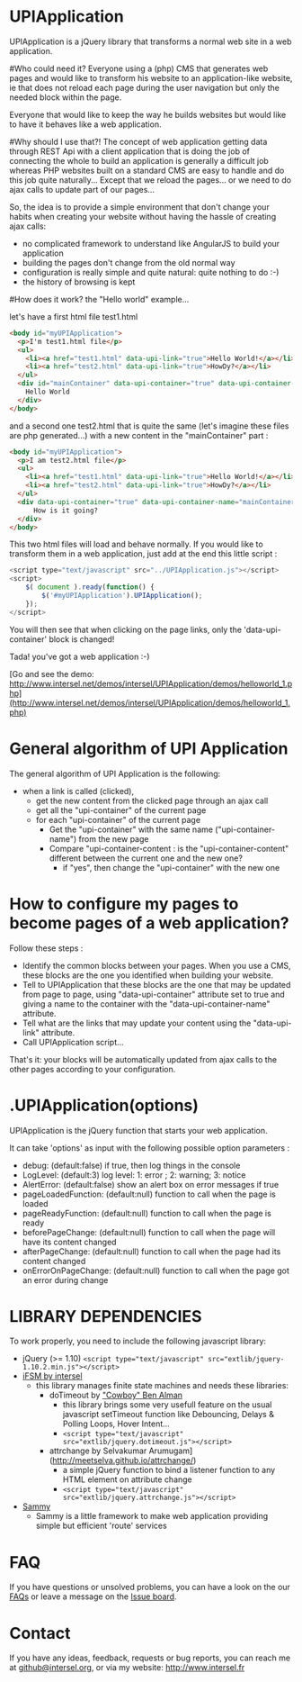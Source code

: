 # UPIApplication
UPIApplication is a jQuery library that transforms a normal web site in a web application.

#Who could need it?
Everyone using a (php) CMS that generates web pages and would like to transform his website to an application-like website, ie that does not reload each page during the user navigation but only the needed block within the page.

Everyone that would like to keep the way he builds websites but would like to have it behaves like a web application.

#Why should I use that?!
The concept of web application getting data through REST Api with a client application that is doing the job of connecting the whole 
to build an application is generally a difficult job whereas PHP websites built on a standard CMS are easy to handle and do this job quite naturally...
Except that we reload the pages... or we need to do ajax calls to update part of our pages...

So, the idea is to provide a simple environment that don't change your habits when creating your website without having the hassle of creating ajax calls:
* no complicated framework to understand like AngularJS to build your application
* building the pages don't change from the old normal way
* configuration is really simple and quite natural: quite nothing to do :-)
* the history of browsing is kept


#How does it work? the "Hello world" example...

let's have a first html file test1.html 
```html
<body id="myUPIApplication">
  <p>I'm test1.html file</p>
  <ul>
  	<li><a href="test1.html" data-upi-link="true">Hello World!</a></li>
  	<li><a href="test2.html" data-upi-link="true">HowDy?</a></li>
  </ul>
  <div id="mainContainer" data-upi-container="true" data-upi-container-name="mainContainer" data-upi-container-content="helloWorld">
  	Hello World
  </div>
</body>
```

and a second one test2.html that is quite the same (let's imagine these files are php generated...) with a new content in the "mainContainer" part :
```html
<body id="myUPIApplication">
  <p>I am test2.html file</p>
  <ul>
  	<li><a href="test1.html" data-upi-link="true">Hello World!</a></li>
  	<li><a href="test2.html" data-upi-link="true">HowDy?</a></li>
  </ul>
  <div data-upi-container="true" data-upi-container-name="mainContainer" data-upi-container-content="HowDy?">
	  How is it going?
  </div>
</body>
```

This two html files will load and behave normally. If you would like to transform them in a web application, just add at the end this little script :

```javascript
<script type="text/javascript" src="../UPIApplication.js"></script>
<script>
	$( document ).ready(function() {
		$('#myUPIApplication').UPIApplication();
	});
</script>
```

You will then see that when clicking on the page links, only the 'data-upi-container' block is changed! 

Tada! you've got a web application :-)

[Go and see the demo: http://www.intersel.net/demos/intersel/UPIApplication/demos/helloworld_1.php](http://www.intersel.net/demos/intersel/UPIApplication/demos/helloworld_1.php)

General algorithm of UPI Application
====================================

The general algorithm of UPI Application is the following:
* when a link is called (clicked), 
  * get the new content from the clicked page through an ajax call
  * get all the "upi-container" of the current page
  * for each "upi-container" of the current page
    * Get the "upi-container" with the same name ("upi-container-name") from the new page
    * Compare "upi-container-content : is the "upi-container-content" different between the current one and the new one?
      * if "yes", then change the "upi-container" with the new one

How to configure my pages to become pages of a web application?
===============================================================

Follow these steps :
* Identify the common blocks between your pages. When you use a CMS, these blocks are the one you identified when building your website.
* Tell to UPIApplication that these blocks are the one that may be updated from page to page, using "data-upi-container" attribute set to true and giving a name to the container with the "data-upi-container-name" attribute.
* Tell what are the links that may update your content using the "data-upi-link" attribute.
* Call UPIApplication script...

That's it: your blocks will be automatically updated from ajax calls to the other pages according to your configuration.


.UPIApplication(options)
========================

UPIApplication is the jQuery function that starts your web application.

It can take 'options' as input with the following possible option parameters :
* debug: (default:false) if true, then log things in the console
* LogLevel: (default:3) log level: 1: error ; 2: warning; 3: notice
* AlertError: (default:false) show an alert box on error messages if true
* pageLoadedFunction: (default:null) function to call when the page is loaded
* pageReadyFunction: (default:null) function to call when the page is ready
* beforePageChange: (default:null) function to call when the page will have its content changed
* afterPageChange: (default:null) function to call when the page had its content changed
* onErrorOnPageChange: (default:null) function to call when the page got an error during change
  


LIBRARY DEPENDENCIES
====================
To work properly, you need to include the following javascript library:
* jQuery (>= 1.10) `<script type="text/javascript" src="extlib/jquery-1.10.2.min.js"></script>`
* [iFSM by intersel](https://github.com/intersel/iFSM/)
  * this library manages finite state machines and needs these libraries:
    * doTimeout by ["Cowboy" Ben Alman](http://benalman.com/projects/jquery-dotimeout-plugin/)
	  * this library brings some very usefull feature on the usual javascript setTimeout function like Debouncing, Delays & Polling Loops, Hover Intent...
	  * `<script type="text/javascript" src="extlib/jquery.dotimeout.js"></script>`
    * attrchange by Selvakumar Arumugam](http://meetselva.github.io/attrchange/) 
	  * a simple jQuery function to bind a listener function to any HTML element on attribute change
	  * `<script type="text/javascript" src="extlib/jquery.attrchange.js"></script>`
* [Sammy](http://sammyjs.org/)
  * Sammy is a little framework to make web application providing simple but efficient 'route' services

FAQ
===

If you have questions or unsolved problems, you can have a look on the our [FAQs](https://github.com/intersel/UPIApplication/wiki) 
or leave a message on the [Issue board](https://github.com/intersel/UPIApplication/issues).


Contact
=======
If you have any ideas, feedback, requests or bug reports, you can reach me at github@intersel.org, 
or via my website: http://www.intersel.fr
